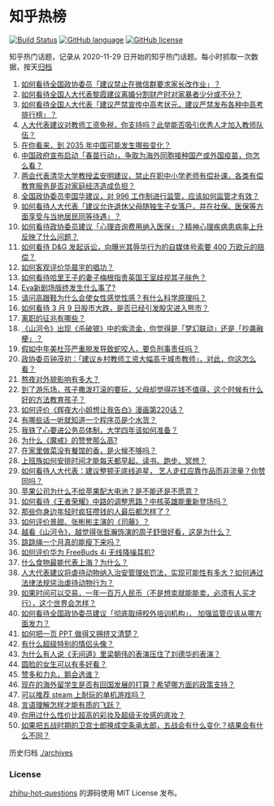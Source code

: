 # 知乎热榜
[![Build Status](https://github.com/ToWeLong/zhihu-hot-questions/workflows/CI/badge.svg)](https://github.com/ToWeLong/zhihu-hot-questions/actions)
[![GitHub language](https://img.shields.io/badge/language-golang-orange.svg)](https://golang.org/)
[![GitHub license](https://img.shields.io/github/license/ToWeLong/zhihu-hot-questions)](https://github.com/ToWeLong/zhihu-hot-questions/blob/main/LICENSE)

知乎热门话题，记录从 2020-11-29 日开始的知乎热门话题。每小时抓取一次数据，按天[归档](./archives)

<!-- BEGIN -->

1. [如何看待全国政协委员「建议禁止在微信群要求家长改作业」？](https://www.zhihu.com/question/448203861)
1. [如何看待全国人大代表黎霞建议离婚分割财产时对家暴者少分或不分？](https://www.zhihu.com/question/448382475)
1. [如何看待全国人大代表「建议严禁宣传中高考状元，建议严禁发布各种中高考排行榜」？](https://www.zhihu.com/question/448195929)
1. [人大代表建议对教师工资免税，你支持吗？此举能否吸引优秀人才加入教师队伍？](https://www.zhihu.com/question/448361377)
1. [在你看来，到 2035 年中国可能发生哪些变化？](https://www.zhihu.com/question/447592800)
1. [中国政府宣布启动「春苗行动」，争取为海外同胞接种国产或外国疫苗，你怎么看？](https://www.zhihu.com/question/448217663)
1. [两会代表清华大学教授孟安明建议，禁止在职中小学老师有偿补课，各类有偿教育服务是否对家庭经济造成负担？](https://www.zhihu.com/question/448419438)
1. [全国政协委员李国华建议，对 996 工作制进行监管，应该如何监管才有效？](https://www.zhihu.com/question/448500726)
1. [如何看待人大代表「建议允许退休父母随独生子女落户，并在社保、医保等方面享受与当地居民同等待遇」？](https://www.zhihu.com/question/448360534)
1. [如何看待政协委员建议「心理咨询费用纳入医保」？精神心理疾病患病率上升反映了什么问题？](https://www.zhihu.com/question/448413544)
1. [如何看待 D&G 发起诉讼，向曝光其辱华行为的自媒体号索要 400 万欧元的赔偿？](https://www.zhihu.com/question/447757624)
1. [如何客观评价华晨宇的唱功？](https://www.zhihu.com/question/21581268)
1. [如何看待哈里王子的妻子梅根指责英国王室歧视其子肤色？](https://www.zhihu.com/question/448371194)
1. [Eva新剧场版终发生什么事了?](https://www.zhihu.com/question/448325689)
1. [请问高跟鞋为什么会使女性感觉性感？有什么科学原理吗？](https://www.zhihu.com/question/364229842)
1. [如何看待 3 月 9 日股市大跌，是否已经引发股灾进入熊市？](https://www.zhihu.com/question/448363536)
1. [离职的征兆有哪些？](https://www.zhihu.com/question/38626531)
1. [《山河令》出现《杀破狼》中的紫流金，你觉得是「梦幻联动」还是「抄袭融梗」？](https://www.zhihu.com/question/448467729)
1. [假如中年美杜莎严重脱发导致蛇咬人，要负刑事责任吗？](https://www.zhihu.com/question/447530178)
1. [政协委员钟茂初：「建议乡村教师工资大幅高于城市教师」，对此，你这怎么看？](https://www.zhihu.com/question/448359133)
1. [熬夜对外貌影响有多大？](https://www.zhihu.com/question/284075314)
1. [到了游乐场，孩子撒泼打滚的要玩，父母却觉得花钱不值得，这个时候有什么好的方法教育孩子？](https://www.zhihu.com/question/448013594)
1. [如何评价《辉夜大小姐想让我告白》漫画第220话？](https://www.zhihu.com/question/448280431)
1. [有哪些话一听就知道一个程序员是个水货？](https://www.zhihu.com/question/439598096)
1. [我铁了心要进公务员体制，大学四年该如何准备？](https://www.zhihu.com/question/445991615)
1. [为什么《魔戒》的赞誉那么高?](https://www.zhihu.com/question/433434630)
1. [在家里做菜没有餐馆的香，是火候不够吗？](https://www.zhihu.com/question/448347304)
1. [上班族如何安排时间才能每天都早起、读书、跑步、冥想？](https://www.zhihu.com/question/28042735)
1. [如何看待人大代表：建议整顿无底线追星， 艺人走红应靠作品而非流量？你赞同吗？](https://www.zhihu.com/question/448545659)
1. [苹果公司为什么不给苹果配大电池？是不能还是不愿意？](https://www.zhihu.com/question/430011495)
1. [如何看待《王者荣耀》中路的调整思路？中核英雄能重新登场吗？](https://www.zhihu.com/question/448463765)
1. [那些你身边年轻时疯狂攒钱的人最后都怎样了？](https://www.zhihu.com/question/408964456)
1. [如何评价景甜、张彬彬主演的《司藤》？](https://www.zhihu.com/question/448202818)
1. [越看《山河令》，越觉得张哲瀚饰演的周子舒很好看，这是为什么？](https://www.zhihu.com/question/448363348)
1. [跳跳绳一个月真的能瘦下来吗？](https://www.zhihu.com/question/427465220)
1. [如何评价华为 FreeBuds 4i 无线降噪耳机?](https://www.zhihu.com/question/445593174)
1. [什么食物最能代表上海？为什么？](https://www.zhihu.com/question/447695693)
1. [人大代表建议将虐待动物纳入治安管理处罚法，实现可能性有多大？如何通过法律法规惩治虐待动物行为？](https://www.zhihu.com/question/448536131)
1. [如果时间可以交易，一年一百万人民币（不是想卖就能能卖，必须有人买才行），这个世界会怎样？](https://www.zhihu.com/question/448434265)
1. [如何看待全国政协委员建议「彻底取缔校外培训机构」， 加强监管应该从哪方面发力？](https://www.zhihu.com/question/448474428)
1. [如何把一页 PPT 做得又拥挤又清楚？](https://www.zhihu.com/question/345405596)
1. [有什么超级特别的情侣头像？](https://www.zhihu.com/question/276562790)
1. [为什么有人说《无间道》里梁朝伟的表演压住了刘德华的表演？](https://www.zhihu.com/question/35283305)
1. [圆脸的女生可以有多好看？](https://www.zhihu.com/question/393234282)
1. [赞多和力丸，鹅会选谁？](https://www.zhihu.com/question/448329347)
1. [现在的海外留学生是否有回国发展的打算？希望哪方面的政策支持？](https://www.zhihu.com/question/448383763)
1. [可以推荐 steam 上耐玩的单机游戏吗？](https://www.zhihu.com/question/385410795)
1. [言语理解怎样才能有质的飞跃？](https://www.zhihu.com/question/56011912)
1. [你用过什么性价比超高的彩妆及超级无妆感的底妆？](https://www.zhihu.com/question/26513398)
1. [如果把五战时期的卫宫士郎换成空条承太郎，五战会有什么变化？结果会有什么不同？](https://www.zhihu.com/question/446632574)

<!-- END -->

历史归档 [./archives](./archives)


### License
[zhihu-hot-questions](https://github.com/towelong/zhihu-hot-questions) 的源码使用 MIT License 发布。